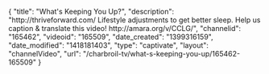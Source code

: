 {
    "title": "What's Keeping You Up?",
    "description": "http:\/\/thriveforward.com\/ Lifestyle adjustments to get better sleep. Help us caption & translate this video! http:\/\/amara.org\/v\/CCLG\/",
    "channelid": "165462",
    "videoid": "165509",
    "date_created": "1399316159",
    "date_modified": "1418181403",
    "type": "captivate",
    "layout": "channelVideo",
    "url": "\/charbroil-tv\/what-s-keeping-you-up\/165462-165509"
}
